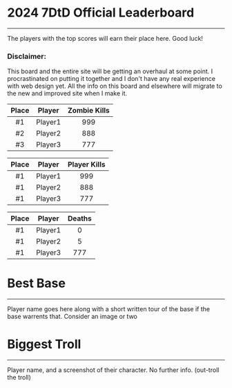 # 2024 7DtD Official Leaderboard
---
The players with the top scores will earn their place here. Good luck!

### Disclaimer:
This board and the entire site will be getting an overhaul at some point. I procrastinated on putting it together and I don't have any real experience with web design yet. All the info on this board and elsewhere will migrate to the new and improved site when I make it.

| Place | Player | Zombie Kills |
|:-----:|:------:|:------------:|
| #1 | Player1 | 999 |
| #2 | Player2 | 888 |
| #3 | Player3 | 777 |

| Place | Player | Player Kills |
|:-----:|:------:|:------------:|
| #1 | Player1 | 999 |
| #1 | Player2 | 888 |
| #1 | Player3 | 777 |

| Place | Player | Deaths |
|:-----:|:------:|:------------:|
| #1 | Player1 | 0 |
| #1 | Player2 | 5 |
| #1 | Player3 | 777 |

# Best Base
---
Player name goes here along with a short written tour of the base if the base warrents that. Consider an image or two

# Biggest Troll
---
Player name, and a screenshot of their character. No further info. (out-troll the troll)
